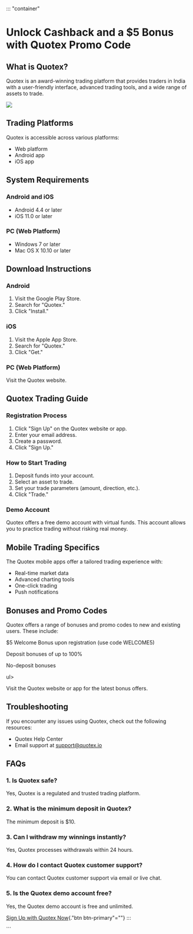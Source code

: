 ::: \"container\"
# Unlock Cashback and a \$5 Bonus with Quotex Promo Code

## What is Quotex?

Quotex is an award-winning trading platform that provides traders in
India with a user-friendly interface, advanced trading tools, and a wide
range of assets to trade.

[![](https://static.quotex.io/files/4_en/300_250.jpg)](https://traff.sbs/brokerqxlid)

## Trading Platforms

Quotex is accessible across various platforms:

-   Web platform
-   Android app
-   iOS app

## System Requirements

### Android and iOS

-   Android 4.4 or later
-   iOS 11.0 or later

### PC (Web Platform)

-   Windows 7 or later
-   Mac OS X 10.10 or later

## Download Instructions

### Android

1.  Visit the Google Play Store.
2.  Search for "Quotex."
3.  Click "Install."

### iOS

1.  Visit the Apple App Store.
2.  Search for "Quotex."
3.  Click "Get."

### PC (Web Platform)

Visit the Quotex website.

## Quotex Trading Guide

### Registration Process

1.  Click "Sign Up" on the Quotex website or app.
2.  Enter your email address.
3.  Create a password.
4.  Click "Sign Up."

### How to Start Trading

1.  Deposit funds into your account.
2.  Select an asset to trade.
3.  Set your trade parameters (amount, direction, etc.).
4.  Click "Trade."

### Demo Account

Quotex offers a free demo account with virtual funds. This account
allows you to practice trading without risking real money.

## Mobile Trading Specifics

The Quotex mobile apps offer a tailored trading experience with:

-   Real-time market data
-   Advanced charting tools
-   One-click trading
-   Push notifications

## Bonuses and Promo Codes

Quotex offers a range of bonuses and promo codes to new and existing
users. These include:

\$5 Welcome Bonus upon registration (use code WELCOME5)

Deposit bonuses of up to 100%

No-deposit bonuses

ul\>

Visit the Quotex website or app for the latest bonus offers.

## Troubleshooting

If you encounter any issues using Quotex, check out the following
resources:

-   Quotex Help Center
-   Email support at support@quotex.io

## FAQs

### 1. Is Quotex safe?

Yes, Quotex is a regulated and trusted trading platform.

### 2. What is the minimum deposit in Quotex?

The minimum deposit is \$10.

### 3. Can I withdraw my winnings instantly?

Yes, Quotex processes withdrawals within 24 hours.

### 4. How do I contact Quotex customer support?

You can contact Quotex customer support via email or live chat.

### 5. Is the Quotex demo account free?

Yes, the Quotex demo account is free and unlimited.

[Sign Up with Quotex
Now](\%22https://traff.sbs/brokerqxsignup\%22){."btn
btn-primary"=""}
:::

\`\`\`

